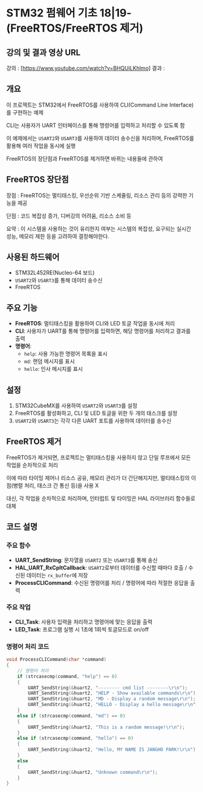 # STM32 펌웨어 기초 18|19-(FreeRTOS/FreeRTOS 제거)

## 강의 및 결과 영상 URL 
강의 : [https://www.youtube.com/watch?v=BHQUiLKhlmo]
결과 : 
## 개요
이 프로젝트는 STM32에서 FreeRTOS를 사용하여 CLI(Command Line Interface)를 구현하는 예제

CLI는 사용자가 UART 인터페이스를 통해 명령어를 입력하고 처리할 수 있도록 함 

이 예제에서는 `USART2`와 `USART3`를 사용하여 데이터 송수신을 처리하며, FreeRTOS를 활용해 여러 작업을 동시에 실행

FreeRTOS의 장단점과 FreeRTOS를 제거하면 바뀌는 내용들에 관하여

## FreeRTOS 장단점 
장점 : FreeRTOS는 멀티태스킹, 우선순위 기반 스케줄링, 리소스 관리 등의 강력한 기능을 제공

단점 : 코드 복잡성 증가, 디버깅의 어려움, 리소스 소비 등

요약 : 이 시스템을 사용하는 것이 유리한지 여부는 시스템의 복잡성, 요구되는 실시간 성능, 메모리 제한 등을 고려하여 결정해야한다.

## 사용된 하드웨어
- STM32L452RE(Nucleo-64 보드)
- `USART2`와 `USART3`를 통해 데이터 송수신
- FreeRTOS

## 주요 기능
- **FreeRTOS**: 멀티태스킹을 활용하여 CLI와 LED 토글 작업을 동시에 처리
- **CLI**: 사용자가 UART를 통해 명령어를 입력하면, 해당 명령어를 처리하고 결과를 출력
- **명령어**: 
  - `help`: 사용 가능한 명령어 목록을 표시
  - `md`: 랜덤 메시지를 표시
  - `hello`: 인사 메시지를 표시

## 설정
1. STM32CubeMX를 사용하여 `USART2`와 `USART3`를 설정
2. FreeRTOS를 활성화하고, CLI 및 LED 토글을 위한 두 개의 태스크를 설정
3. `USART2`와 `USART3`는 각각 다른 UART 포트를 사용하여 데이터를 송수신
   
## FreeRTOS 제거 
FreeRTOS가 제거되면, 프로젝트는 멀티태스킹을 사용하지 않고 단일 루프에서 모든 작업을 순차적으로 처리

이에 따라 타이밍 제어나 리소스 공유, 메모리 관리가 더 간단해지지만, 멀티태스킹의 이점(병렬 처리, 태스크 간 통신 등)을 사용 X

대신, 각 작업을 순차적으로 처리하며, 인터럽트 및 타이밍은 HAL 라이브러리 함수들로 대체

## 코드 설명

### 주요 함수
- **UART_SendString**: 문자열을 `USART2` 또는 `USART3`를 통해 송신
- **HAL_UART_RxCpltCallback**: `USART2`로부터 데이터를 수신할 때마다 호출 / 수신된 데이터는 `rx_buffer`에 저장
- **ProcessCLICommand**: 수신된 명령어를 처리 / 명령어에 따라 적절한 응답을 출력

### 주요 작업
- **CLI_Task**: 사용자 입력을 처리하고 명령어에 맞는 응답을 출력
- **LED_Task**: 프로그램 실행 시 1초에 1회씩 토글모드로 on/off 

### 명령어 처리 코드

```c
void ProcessCLICommand(char *command)
{
    // 명령어 처리
    if (strcasecmp(command, "help") == 0)
    {
        UART_SendString(&huart2, "-------- cmd list --------\r\n");
        UART_SendString(&huart2, "HELP - Show available commands\r\n");
        UART_SendString(&huart2, "MD - Display a random message\r\n");
        UART_SendString(&huart2, "HELLO - Display a hello message\r\n");
    }
    else if (strcasecmp(command, "md") == 0)
    {
        UART_SendString(&huart2, "This is a random message!\r\n");
    }
    else if (strcasecmp(command, "hello") == 0)
    {
        UART_SendString(&huart2, "Hello, MY NAME IS JANGHO PARK!\r\n");
    }
    else
    {
        UART_SendString(&huart2, "Unknown command\r\n");
    }
}


